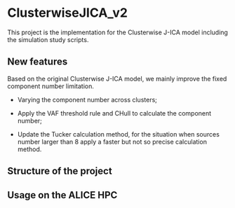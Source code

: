 # ClusterwiseJICA_v2

This project is the implementation for the Clusterwise J-ICA model including the simulation study scripts.

## New features

Based on the original Clusterwise J-ICA model, we mainly improve the fixed component number limitation.

* Varying the component number across clusters;

* Apply the VAF threshold rule and CHull to calculate the component number;

* Update the Tucker calculation method, for the situation when sources number larger than 8 apply a faster but not so precise calculation method.

## Structure of the project



## Usage on the ALICE HPC

